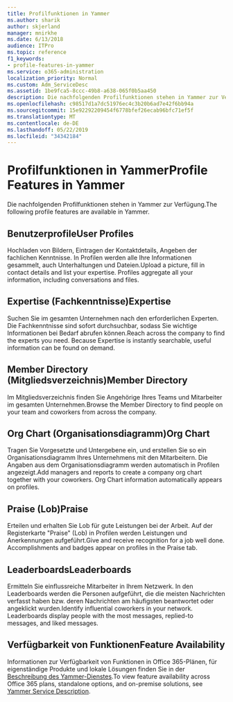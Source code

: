 ```yaml
---
title: Profilfunktionen in Yammer
ms.author: sharik
author: skjerland
manager: mnirkhe
ms.date: 6/13/2018
audience: ITPro
ms.topic: reference
f1_keywords:
- profile-features-in-yammer
ms.service: o365-administration
localization_priority: Normal
ms.custom: Adm_ServiceDesc
ms.assetid: 1be9fca5-8ccc-49b8-a638-065f0b5aa450
description: Die nachfolgenden Profilfunktionen stehen in Yammer zur Verfügung.
ms.openlocfilehash: c98517d1a7dc51976ec4c3b20b6ad7e42f6bb94a
ms.sourcegitcommit: 15e92292209454f6778bfef26ecab96bfc71ef5f
ms.translationtype: MT
ms.contentlocale: de-DE
ms.lasthandoff: 05/22/2019
ms.locfileid: "34342184"
---
```

# <a name="profile-features-in-yammer"></a><span data-ttu-id="1197b-103">Profilfunktionen in Yammer</span><span class="sxs-lookup"><span data-stu-id="1197b-103">Profile Features in Yammer</span></span>

<span data-ttu-id="1197b-104">Die nachfolgenden Profilfunktionen stehen in Yammer zur Verfügung.</span><span class="sxs-lookup"><span data-stu-id="1197b-104">The following profile features are available in Yammer.</span></span>
  
## <a name="user-profiles"></a><span data-ttu-id="1197b-105">Benutzerprofile</span><span class="sxs-lookup"><span data-stu-id="1197b-105">User Profiles</span></span>
<span data-ttu-id="1197b-106"><a name="bkmk_UserProfiles"> </a></span><span class="sxs-lookup"><span data-stu-id="1197b-106"></span></span>

<span data-ttu-id="1197b-p101">Hochladen von Bildern, Eintragen der Kontaktdetails, Angeben der fachlichen Kenntnisse. In Profilen werden alle Ihre Informationen gesammelt, auch Unterhaltungen und Dateien.</span><span class="sxs-lookup"><span data-stu-id="1197b-p101">Upload a picture, fill in contact details and list your expertise. Profiles aggregate all your information, including conversations and files.</span></span>
  
## <a name="expertise"></a><span data-ttu-id="1197b-109">Expertise (Fachkenntnisse)</span><span class="sxs-lookup"><span data-stu-id="1197b-109">Expertise</span></span>
<span data-ttu-id="1197b-110"><a name="bkmk_Expertise"> </a></span><span class="sxs-lookup"><span data-stu-id="1197b-110"></span></span>

<span data-ttu-id="1197b-p102">Suchen Sie im gesamten Unternehmen nach den erforderlichen Experten. Die Fachkenntnisse sind sofort durchsuchbar, sodass Sie wichtige Informationen bei Bedarf abrufen können.</span><span class="sxs-lookup"><span data-stu-id="1197b-p102">Reach across the company to find the experts you need. Because Expertise is instantly searchable, useful information can be found on demand.</span></span>
  
## <a name="member-directory"></a><span data-ttu-id="1197b-113">Member Directory (Mitgliedsverzeichnis)</span><span class="sxs-lookup"><span data-stu-id="1197b-113">Member Directory</span></span>
<span data-ttu-id="1197b-114"><a name="bkmk_MemberDirectory"> </a></span><span class="sxs-lookup"><span data-stu-id="1197b-114"></span></span>

<span data-ttu-id="1197b-115">Im Mitgliedsverzeichnis finden Sie Angehörige Ihres Teams und Mitarbeiter im gesamten Unternehmen.</span><span class="sxs-lookup"><span data-stu-id="1197b-115">Browse the Member Directory to find people on your team and coworkers from across the company.</span></span>
  
## <a name="org-chart"></a><span data-ttu-id="1197b-116">Org Chart (Organisationsdiagramm)</span><span class="sxs-lookup"><span data-stu-id="1197b-116">Org Chart</span></span>
<span data-ttu-id="1197b-117"><a name="bkmk_OrgChart"> </a></span><span class="sxs-lookup"><span data-stu-id="1197b-117"></span></span>

<span data-ttu-id="1197b-p103">Tragen Sie Vorgesetzte und Untergebene ein, und erstellen Sie so ein Organisationsdiagramm Ihres Unternehmens mit den Mitarbeitern. Die Angaben aus dem Organisationsdiagramm werden automatisch in Profilen angezeigt.</span><span class="sxs-lookup"><span data-stu-id="1197b-p103">Add managers and reports to create a company org chart together with your coworkers. Org Chart information automatically appears on profiles.</span></span>
  
## <a name="praise"></a><span data-ttu-id="1197b-120">Praise (Lob)</span><span class="sxs-lookup"><span data-stu-id="1197b-120">Praise</span></span>
<span data-ttu-id="1197b-121"><a name="bkmk_Praise"> </a></span><span class="sxs-lookup"><span data-stu-id="1197b-121"></span></span>

<span data-ttu-id="1197b-p104">Erteilen und erhalten Sie Lob für gute Leistungen bei der Arbeit. Auf der Registerkarte "Praise" (Lob) in Profilen werden Leistungen und Anerkennungen aufgeführt.</span><span class="sxs-lookup"><span data-stu-id="1197b-p104">Give and receive recognition for a job well done. Accomplishments and badges appear on profiles in the Praise tab.</span></span>
  
## <a name="leaderboards"></a><span data-ttu-id="1197b-124">Leaderboards</span><span class="sxs-lookup"><span data-stu-id="1197b-124">Leaderboards</span></span>
<span data-ttu-id="1197b-125"><a name="bkmk_Leaderboards"> </a></span><span class="sxs-lookup"><span data-stu-id="1197b-125"></span></span>

<span data-ttu-id="1197b-p105">Ermitteln Sie einflussreiche Mitarbeiter in Ihrem Netzwerk. In den Leaderboards werden die Personen aufgeführt, die die meisten Nachrichten verfasst haben bzw. deren Nachrichten am häufigsten beantwortet oder angeklickt wurden.</span><span class="sxs-lookup"><span data-stu-id="1197b-p105">Identify influential coworkers in your network. Leaderboards display people with the most messages, replied-to messages, and liked messages.</span></span>
  
## <a name="feature-availability"></a><span data-ttu-id="1197b-128">Verfügbarkeit von Funktionen</span><span class="sxs-lookup"><span data-stu-id="1197b-128">Feature Availability</span></span>
<span data-ttu-id="1197b-129"><a name="bkmk_Leaderboards"> </a></span><span class="sxs-lookup"><span data-stu-id="1197b-129"></span></span>

<span data-ttu-id="1197b-130">Informationen zur Verfügbarkeit von Funktionen in Office 365-Plänen, für eigenständige Produkte und lokale Lösungen finden Sie in der [Beschreibung des Yammer-Dienstes](yammer-service-description.md).</span><span class="sxs-lookup"><span data-stu-id="1197b-130">To view feature availability across Office 365 plans, standalone options, and on-premise solutions, see [Yammer Service Description](yammer-service-description.md).</span></span>
  

